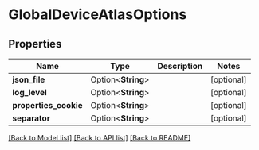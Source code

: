 # GlobalDeviceAtlasOptions

## Properties

Name | Type | Description | Notes
------------ | ------------- | ------------- | -------------
**json_file** | Option<**String**> |  | [optional]
**log_level** | Option<**String**> |  | [optional]
**properties_cookie** | Option<**String**> |  | [optional]
**separator** | Option<**String**> |  | [optional]

[[Back to Model list]](../README.md#documentation-for-models) [[Back to API list]](../README.md#documentation-for-api-endpoints) [[Back to README]](../README.md)


